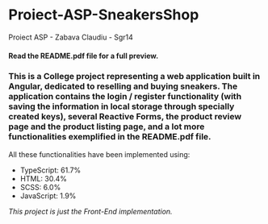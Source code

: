 # Proiect-ASP-SneakersShop
 Proiect ASP - Zabava Claudiu - Sgr14
#### Read the README.pdf file for a full preview.
 
 ### This is a College project representing a web application built in Angular, dedicated to reselling and buying sneakers. The application contains the login / register functionality (with saving the information in local storage through specially created keys), several Reactive Forms, the product review page and the product listing page, and a lot more functionalities exemplified in the README.pdf file.
 All these functionalities have been implemented using:
- TypeScript: 61.7%
- HTML: 30.4%
- SCSS: 6.0%
- JavaScript: 1.9%

_This project is just the Front-End implementation._
